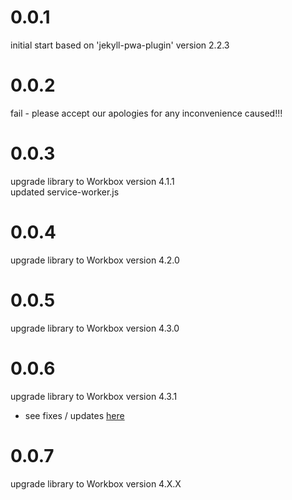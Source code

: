 # 0.0.1

initial start based on 'jekyll-pwa-plugin' version 2.2.3

# 0.0.2

fail - please accept our apologies for any inconvenience caused!!!

# 0.0.3

upgrade library to Workbox version 4.1.1    
updated service-worker.js

# 0.0.4

upgrade library to Workbox version 4.2.0

# 0.0.5

upgrade library to Workbox version 4.3.0

# 0.0.6

upgrade library to Workbox version 4.3.1 
- see fixes / updates [here](https://github.com/GoogleChrome/workbox/releases/tag/v4.3.1) 

# 0.0.7

upgrade library to Workbox version 4.X.X
